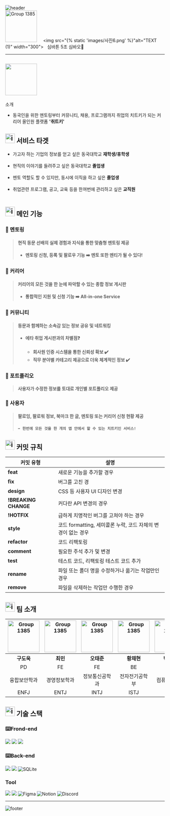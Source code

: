 ![header](https://capsule-render.vercel.app/api?type=waving&color=0:A4DACD,100:00C3AD&height=150&section=header&*text=Cheat%20Key&*fontSize=80)<br>
<img src="{% static 'images/사진8.png' %}" alt="Group 1385" width="100" height="100">
 &nbsp;&nbsp;&nbsp;&nbsp;<img src="{% static 'images/사진6.png' %}"alt="TEXT (1)" width="300">&nbsp;&nbsp; 심바톤 5조 심바오🐼
***
## <img src="https://github.com/LikeLion-at-DGU/2024-simba-5-simbaOh/assets/164135983/846774d3-356d-4d3f-9d06-3075bbb34c13" width="100" height="100">
 소개 
- 동국인을 위한 멘토링부터 커뮤니티, 채용, 프로그램까지 취업의 치트키가 되는 커리어 올인원 플랫폼 **'취트키'**<br>
## <img src="{% static 'images/사진2.png' %}" alt="image" width="30" height="30"> 서비스 타겟
- 가고자 하는 기업의 정보를 얻고 싶은 동국대학교 **재학생/휴학생**<br><br>
- 현직의 이야기를 들려주고 싶은 동국대학교 **졸업생**<br><br>
- 멘토 역할도 할 수 있지만, 동시에 이직을 하고 싶은 **졸업생**<br><br>
- 취업관련 프로그램, 공고, 교육 등을 한꺼번에 관리하고 싶은 **교직원**<br><br>
## <img src="{% static 'images/사진2.png' %}" alt="image" width="30" height="30"> 메인 기능
### 📌 멘토링 
> #### 현직 동문 선배의 실제 경험과 지식을 통한 맞춤형 멘토링 제공
> - #### 멘토링 신청, 등록 및 팔로우 기능 ➡️ 멘토 또한 멘티가 될 수 있다!

### 📌 커리어
> #### 커리어의 모든 것을 한 눈에 파악할 수 있는 종합 정보 게시판
> - #### 통합적인 지원 및 신청 기능 ➡️ All-in-one Service

### 📌 커뮤니티 
> #### 동문과 함께하는 소속감 있는 정보 공유 및 네트워킹
> - #### 에타 취업 게시판과의 차별점❓
>     - **회사원 인증 시스템을 통한 신뢰성 확보 ✔️**
>     - **직무 분야별 카테고리 제공으로 더욱 체계적인 정보 ✔️**

### 📌 포트폴리오 
> #### 사용자가 수정한 정보를 토대로 개인별 포트폴리오 제공

### 📌 사용자 
> #### 팔로잉, 팔로워 정보, 북마크 한 글, 멘토링 또는 커리어 신청 현황 제공
>   #### ```➡️ 한번에 모든 것을 한 개의 앱 안에서 할 수 있는 치트키인 서비스!```<br>


## <img src="{% static 'images/사진2.png' %}" alt="image" width="30" height="30"> 커밋 규칙<br>
| 커밋 유형           | 설명                                             |
|---------------------|--------------------------------------------------|
| **feat**            | 새로운 기능을 추가할 경우                                 |
| **fix**             | 버그를 고친 경                                        |
| **design**          | CSS 등 사용자 UI 디자인 변경                    |
| **!BREAKING CHANGE**| 커다란 API 변경의 경우                           |
| **!HOTFIX**         | 급하게 치명적인 버그를 고쳐야 하는 경우          |
| **style**           | 코드 formatting, 세미콜론 누락, 코드 자체의 변경이 없는 경우 |
| **refactor**        | 코드 리팩토링                                    |
| **comment**         | 필요한 주석 추가 및 변경                         |
| **test**            | 테스트 코드, 리팩토링 테스트 코드 추가           |
| **rename**          | 파일 또는 폴더 명을 수정하거나 옮기는 작업만인 경우 |
| **remove**          | 파일을 삭제하는 작업만 수행한 경우               |

## <img src="{% static 'images/사진2.png' %}" alt="image" width="30" height="30"> 팀 소개<br>

| <img src="https://github.com/sunwoo030616/Photo/assets/164135983/cc2207ad-4413-4207-aa27-49024c6cbeb0" alt="Group 1385" width="100" height="100"> | <img src="https://github.com/sunwoo030616/Photo/assets/164135983/4f120787-89c6-4c3c-9589-d2bd8e012314" alt="Group 1385" width="100" height="100"> | <img src="https://github.com/sunwoo030616/Photo/assets/164135983/4a7f1ed0-cbe1-4829-abef-cc9d3351f65e" alt="Group 1385" width="100" height="100"> | <img src="https://github.com/sunwoo030616/Photo/assets/164135983/186f3ce0-5696-4dd3-acb1-ada5f194fa50" alt="Group 1385" width="100" height="100"> | <img src="https://github.com/sunwoo030616/Photo/assets/164135983/79cc913a-074d-49d9-aace-ccaa99a8890c" alt="Group 1385" width="100" height="100"> |
|:---:|:---:|:---:|:---:|:---:|
| **구도욱** | **최민** | **오태준** | **황채현** | **박선우** |
| PD | FE | FE | BE | BE |
| 융합보안학과 | 경영정보학과 | 정보통신공학과 | 전자전기공학부 | 컴퓨터공학과 |
| ENFJ | ENTJ | INTJ | ISTJ | INFP |<br>
## <img src="{% static 'images/사진2.png' %}" alt="image" width="30" height="30"> 기술 스택 
### ⌨️Frond-end
<img src="{% static 'images/사진4.jpg' %}"/> <img src="{% static 'images/사진7.jpg' %}"/> <img src="{% static 'images/사진5.jpg' %}"/>
 
### ⌨️Back-end 
<img src="{% static 'images/사진1.jpg' %}"/> <img src="{% static 'images/사진3.jpg' %}"/> ![SQLite](https://img.shields.io/badge/sqlite-%2307405e.svg?style=for-the-badge&logo=sqlite&logoColor=white)
### Tool
<img src="https://img.shields.io/badge/github-181717?style=for-the-badge&logo=github&logoColor=white"/> <img src="https://img.shields.io/badge/git-F05032?style=for-the-badge&logo=git&logoColor=white"/> ![Figma](https://img.shields.io/badge/figma-%23F24E1E.svg?style=for-the-badge&logo=figma&logoColor=white) ![Notion](https://img.shields.io/badge/Notion-%23000000.svg?style=for-the-badge&logo=notion&logoColor=white) ![Discord](https://img.shields.io/badge/Discord-%235865F2.svg?style=for-the-badge&logo=discord&logoColor=white)
***

![footer](https://capsule-render.vercel.app/api?type=waving&color=0:A4DACD,100:00C3AD&height=150&section=footer&*text=Cheat%20Key&*fontSize=80)
